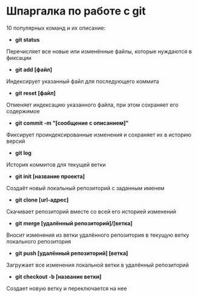 # **Шпаргалка по работе с git**

10 популярных команд и их описание:
*   **git status**

Перечисляет все новые или изменённые файлы, которые нуждаются в фиксации

*   **git add [файл]**

Индексирует указанный файл для последующего коммита

*   **git reset [файл]**

Отменяет индексацию указанного файла, при этом сохраняет его содержимое

*   **git commit -m "[сообщение с описанием]"**

Фиксирует проиндексированные изменения и сохраняет их в историю версий

*   **git log**

История коммитов для текущей ветки

*   **git init [название проекта]**

Создаёт новый локальный репозиторий с заданным именем

*   **git clone [url-адрес]**

Скачивает репозиторий вместе со всей его историей изменений

*   **git merge [удалённый репозиторий]/[ветка]**

Вносит изменения из ветки удалённого репозитория в текущую ветку локального репозитория

*   **git push [удалённый репозиторий] [ветка]**

Загружает все изменения локальной ветки в удалённый репозиторий

*   **git checkout -b [название ветки]**

Создает новую ветку и переключается на нее
